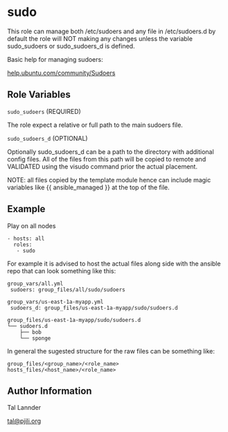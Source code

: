 sudo
=========

This role can manage both /etc/sudoers and any file in /etc/sudoers.d
by default the role will NOT making any changes unless the variable
sudo_sudoers or sudo_sudoers_d is defined.


Basic help for managing sudoers:

[help.ubuntu.com/community/Sudoers](https://help.ubuntu.com/community/Sudoers)


Role Variables
--------------
`sudo_sudoers`     (REQUIRED)

The role expect a relative or full path to the main sudoers file.


`sudo_sudoers_d`   (OPTIONAL)

Optionally sudo_sudoers_d can be a path to the directory with additional config files.
All of the files from this path will be copied to remote and VALIDATED using
the visudo command prior the actual placement.


NOTE: all files copied by the template module hence can include magic
      variables like {{ ansible_managed }} at the top of the file.


Example
----------------

Play on all nodes

```
- hosts: all
  roles:
   - sudo
```

For example it is advised to host the actual files along side with the ansible
repo that can look something like this:


```
group_vars/all.yml
 sudoers: group_files/all/sudo/sudoers

group_vars/us-east-1a-myapp.yml
 sudoers_d: group_files/us-east-1a-myapp/sudo/sudoers.d

group_files/us-east-1a-myapp/sudo/sudoers.d
└── sudoers.d
    ├── bob
    └── sponge
```

In general the sugested structure for the raw files can be something like:

```
group_files/<group_name>/<role_name>
hosts_files/<host_name>/<role_name>
```

Author Information
------------------

Tal Lannder

tal@pjili.org
